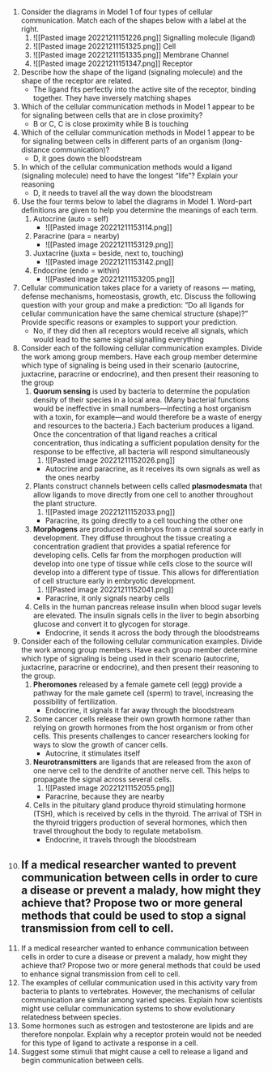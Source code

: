 1. Consider the diagrams in Model 1 of four types of cellular communication. Match each of the shapes below with a label at the right.
	1. ![[Pasted image 20221211151226.png]] Signalling molecule (ligand)
	2. ![[Pasted image 20221211151325.png]] Cell
	3. ![[Pasted image 20221211151335.png]] Membrane Channel
	4. ![[Pasted image 20221211151347.png]] Receptor
2. Describe how the shape of the ligand (signaling molecule) and the shape of the receptor are related.
	- The ligand fits perfectly into the active site of the receptor, binding together. They have inversely matching shapes
3. Which of the cellular communication methods in Model 1 appear to be for signaling between cells that are in close proximity?
	- B or C, C is close proximity while B is touching
4. Which of the cellular communication methods in Model 1 appear to be for signaling between cells in different parts of an organism (long-distance communication)?
	- D, it goes down the bloodstream
5. In which of the cellular communication methods would a ligand (signaling molecule) need to have the longest “life”? Explain your reasoning
	- D, it needs to travel all the way down the bloodstream
6. Use the four terms below to label the diagrams in Model 1. Word-part definitions are given to help you determine the meanings of each term.
	1. Autocrine (auto = self)
		- ![[Pasted image 20221211153114.png]]
	2. Paracrine (para = nearby)
		- ![[Pasted image 20221211153129.png]]
	3. Juxtacrine (juxta = beside, next to, touching)
		- ![[Pasted image 20221211153142.png]]
	4. Endocrine (endo = within)
		- ![[Pasted image 20221211153205.png]]
7. Cellular communication takes place for a variety of reasons — mating, defense mechanisms, homeostasis, growth, etc. Discuss the following question with your group and make a prediction: “Do all ligands for cellular communication have the same chemical structure (shape)?” Provide specific reasons or examples to support your prediction.
	- No, if they did then all receptors would receive all signals, which would lead to the same signal signalling everything
8. Consider each of the following cellular communication examples. Divide the work among group members. Have each group member determine which type of signaling is being used in their scenario (autocrine, juxtacrine, paracrine or endocrine), and then present their reasoning to the group
	1. **Quorum sensing** is used by bacteria to determine the population density of their species in a local area. (Many bacterial functions would be ineffective in small numbers—infecting a host organism with a toxin, for example—and would therefore be a waste of energy and resources to the bacteria.) Each bacterium produces a ligand. Once the concentration of that ligand reaches a critical concentration, thus indicating a sufficient population density for the response to be effective, all bacteria will respond simultaneously
		1. ![[Pasted image 20221211152026.png]]
		- Autocrine and paracrine, as it receives its own signals as well as the ones nearby
	2. Plants construct channels between cells called **plasmodesmata** that allow ligands to move directly from one cell to another throughout the plant structure.
		1. ![[Pasted image 20221211152033.png]]
		- Paracrine, its going directly to a cell touching the other one
	3. **Morphogens** are produced in embryos from a central source early in development. They diffuse throughout the tissue creating a concentration gradient that provides a spatial reference for developing cells. Cells far from the morphogen production will develop into one type of tissue while cells close to the source will develop into a different type of tissue. This allows for differentiation of cell structure early in embryotic development.
		1. ![[Pasted image 20221211152041.png]]
		- Paracrine, it only signals nearby cells
	4. Cells in the human pancreas release insulin when blood sugar levels are elevated. The insulin signals cells in the liver to begin absorbing glucose and convert it to glycogen for storage.
		- Endocrine, it sends it across the body through the bloodstreams
9. Consider each of the following cellular communication examples. Divide the work among group members. Have each group member determine which type of signaling is being used in their scenario (autocrine, juxtacrine, paracrine or endocrine), and then present their reasoning to the group.
	1. **Pheromones** released by a female gamete cell (egg) provide a pathway for the male gamete cell (sperm) to travel, increasing the possibility of fertilization.
		- Endocrine, it signals it far away through the bloodstream
	2. Some cancer cells release their own growth hormone rather than relying on growth hormones from the host organism or from other cells. This presents challenges to cancer researchers looking for ways to slow the growth of cancer cells.
		- Autocrine, it stimulates itself
	3. **Neurotransmitters** are ligands that are released from the axon of one nerve cell to the dendrite of another nerve cell. This helps to propagate the signal across several cells.
		1. ![[Pasted image 20221211152055.png]]
		- Paracrine, because they are nearby
	4. Cells in the pituitary gland produce thyroid stimulating hormone (TSH), which is received by cells in the thyroid. The arrival of TSH in the thyroid triggers production of several hormones, which then travel throughout the body to regulate metabolism.
		- Endocrine, it travels through the bloodstream
10. If a medical researcher wanted to prevent communication between cells in order to cure a disease or prevent a malady, how might they achieve that? Propose two or more general methods that could be used to stop a signal transmission from cell to cell.
	- 
11. If a medical researcher wanted to enhance communication between cells in order to cure a disease or prevent a malady, how might they achieve that? Propose two or more general methods that could be used to enhance signal transmission from cell to cell.
12. The examples of cellular communication used in this activity vary from bacteria to plants to vertebrates. However, the mechanisms of cellular communication are similar among varied species. Explain how scientists might use cellular communication systems to show evolutionary relatedness between species.
13. Some hormones such as estrogen and testosterone are lipids and are therefore nonpolar. Explain why a receptor protein would not be needed for this type of ligand to activate a response in a cell.
14. Suggest some stimuli that might cause a cell to release a ligand and begin communication between cells.